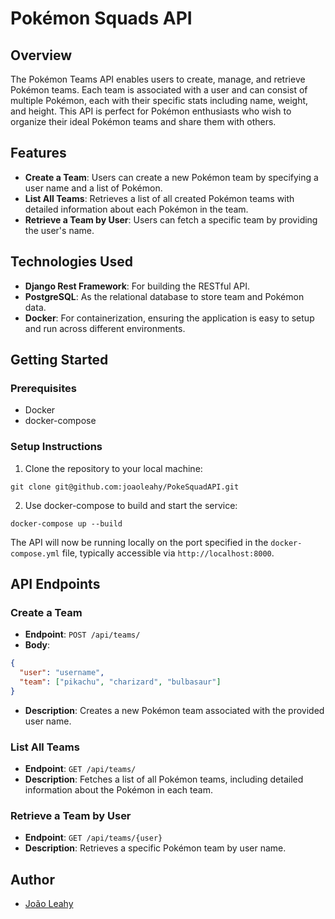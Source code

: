 # Pokémon Squads API

## Overview
The Pokémon Teams API enables users to create, manage, and retrieve Pokémon teams. Each team is associated with a user and can consist of multiple Pokémon, each with their specific stats including name, weight, and height. This API is perfect for Pokémon enthusiasts who wish to organize their ideal Pokémon teams and share them with others.

## Features
- **Create a Team**: Users can create a new Pokémon team by specifying a user name and a list of Pokémon.
- **List All Teams**: Retrieves a list of all created Pokémon teams with detailed information about each Pokémon in the team.
- **Retrieve a Team by User**: Users can fetch a specific team by providing the user's name.

## Technologies Used
- **Django Rest Framework**: For building the RESTful API.
- **PostgreSQL**: As the relational database to store team and Pokémon data.
- **Docker**: For containerization, ensuring the application is easy to setup and run across different environments.

## Getting Started

### Prerequisites
- Docker
- docker-compose

### Setup Instructions
1. Clone the repository to your local machine:
```
git clone git@github.com:joaoleahy/PokeSquadAPI.git
```

2. Use docker-compose to build and start the service:
```
docker-compose up --build
```
The API will now be running locally on the port specified in the `docker-compose.yml` file, typically accessible via `http://localhost:8000`.

## API Endpoints

### Create a Team
- **Endpoint**: `POST /api/teams/`
- **Body**:
```json
{
  "user": "username",
  "team": ["pikachu", "charizard", "bulbasaur"]
}
```
- **Description**: Creates a new Pokémon team associated with the provided user name.

### List All Teams
- **Endpoint**: `GET /api/teams/`
- **Description**: Fetches a list of all Pokémon teams, including detailed information about the Pokémon in each team.

### Retrieve a Team by User
- **Endpoint**: `GET /api/teams/{user}`
- **Description**: Retrieves a specific Pokémon team by user name.


## Author
- [João Leahy](https://github.com/joaoleahy)
